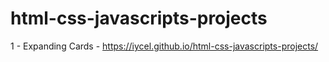 # html-css-javascripts-projects

1 - Expanding Cards - https://iycel.github.io/html-css-javascripts-projects/
